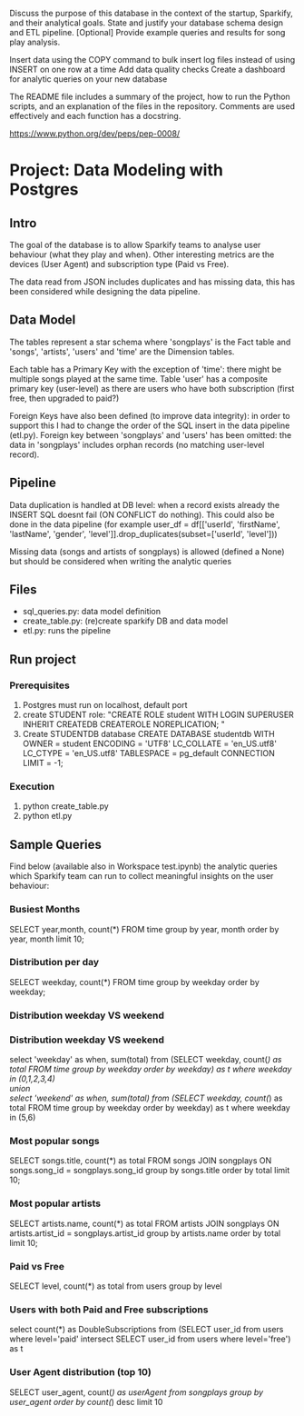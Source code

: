 Discuss the purpose of this database in the context of the startup, Sparkify, and their analytical goals.
State and justify your database schema design and ETL pipeline.
[Optional] Provide example queries and results for song play analysis.

Insert data using the COPY command to bulk insert log files instead of using INSERT on one row at a time
Add data quality checks
Create a dashboard for analytic queries on your new database

The README file includes a summary of the project, how to run the Python scripts, and an explanation of the files in the repository. Comments are used effectively and each function has a docstring.

https://www.python.org/dev/peps/pep-0008/


# Project: Data Modeling with Postgres


## Intro

The goal of the database is to allow Sparkify teams to analyse user behaviour (what they play and when). Other interesting metrics
are the devices (User Agent) and subscription type (Paid vs Free).

The data read from JSON includes duplicates and has missing data, this has been considered while designing the data pipeline.


## Data Model


The tables represent a star schema where 'songplays' is the Fact table and 'songs', 'artists', 'users' and 'time'
are the Dimension tables.

Each table has a Primary Key with the exception of 'time': there might be multiple songs played at the same time.
Table 'user' has a composite primary key (user-level) as there are users who have both subscription (first free, then upgraded to paid?)

Foreign Keys have also been defined (to improve data integrity): in order to support this I had to change the order of
the SQL insert in the data pipeline (etl.py).
Foreign key between 'songplays' and 'users' has been omitted: the data in 'songplays' includes orphan records (no matching user-level record).

## Pipeline

Data duplication is handled at DB level: when a record exists already the INSERT SQL doesnt fail (ON CONFLICT do nothing).
This could also be done in the data pipeline (for example user_df = df[['userId', 'firstName', 'lastName', 'gender', 'level']].drop_duplicates(subset=['userId', 'level']))

Missing data (songs and artists of songplays) is allowed (defined a None) but should be considered when writing the analytic queries


## Files

- sql_queries.py: data model definition
- create_table.py: (re)create sparkify DB and data model
- etl.py: runs the pipeline

## Run project

### Prerequisites

1. Postgres must run on localhost, default port
2. create STUDENT role:
"CREATE ROLE student WITH
  LOGIN
  SUPERUSER
  INHERIT
  CREATEDB
  CREATEROLE
  NOREPLICATION;
"
3. Create STUDENTDB database
CREATE DATABASE studentdb
    WITH 
    OWNER = student
    ENCODING = 'UTF8'
    LC_COLLATE = 'en_US.utf8'
    LC_CTYPE = 'en_US.utf8'
    TABLESPACE = pg_default
    CONNECTION LIMIT = -1;
  
### Execution  

1. python create_table.py
2. python etl.py


## Sample Queries

Find below (available also in Workspace test.ipynb) the analytic queries which Sparkify team can run to collect meaningful insights on the user behaviour: 

### Busiest Months
SELECT year,month, count(*) FROM time group by year, month order by year, month limit 10;

### Distribution per day
SELECT weekday, count(*) FROM time group by weekday order by weekday;

### Distribution weekday VS weekend

### Distribution weekday VS weekend
select 'weekday' as when, sum(total) from (SELECT weekday, count(*) as total FROM time group by weekday order by weekday) as t where weekday in (0,1,2,3,4) \
union \
select 'weekend' as when, sum(total) from (SELECT weekday, count(*) as total FROM time group by weekday order by weekday) as t where weekday in (5,6)

### Most popular songs
SELECT songs.title, count(*) as total FROM songs JOIN songplays ON songs.song_id = songplays.song_id group by songs.title order by total limit 10;

### Most popular artists
SELECT artists.name, count(*) as total FROM artists JOIN songplays ON artists.artist_id = songplays.artist_id group by artists.name order by total limit 10;

### Paid vs Free
SELECT level, count(*) as total from users group by level

### Users with both Paid and Free subscriptions
select count(*) as DoubleSubscriptions from (SELECT user_id from users where level='paid' intersect SELECT user_id from users where level='free') as t 

### User Agent distribution (top 10)
SELECT user_agent, count(*) as userAgent from songplays group by user_agent order by count(*) desc limit 10



